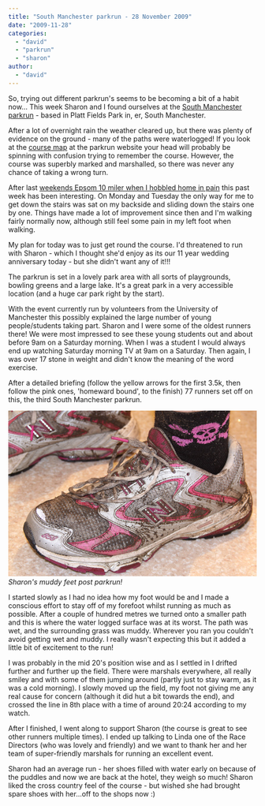 ```yaml
---
title: "South Manchester parkrun - 28 November 2009"
date: "2009-11-28"
categories: 
  - "david"
  - "parkrun"
  - "sharon"
author: 
  - "david"
---
```


So, trying out different parkrun's seems to be becoming a bit of a habit now... This week Sharon and I found ourselves at the [South Manchester parkrun](http://www.parkrun.org.uk/south-manchester/Home.aspx) - based in Platt Fields Park in, er, South Manchester.

After a lot of overnight rain the weather cleared up, but there was plenty of evidence on the ground - many of the paths were waterlogged! If you look at the [course map](http://www.parkrun.org.uk/south-manchester/Course.aspx) at the parkrun website your head will probably be spinning with confusion trying to remember the course. However, the course was superbly marked and marshalled, so there was never any chance of taking a wrong turn.

After last [weekends Epsom 10 miler when I hobbled home in pain](/?p=921) this past week has been interesting. On Monday and Tuesday the only way for me to get down the stairs was sat on my backside and sliding down the stairs one by one. Things have made a lot of improvement since then and I'm walking fairly normally now, although still feel some pain in my left foot when walking.

My plan for today was to just get round the course. I'd threatened to run with Sharon - which I thought she'd enjoy as its our 11 year wedding anniversary today - but she didn't want any of it!!!

The parkrun is set in a lovely park area with all sorts of playgrounds, bowling greens and a large lake. It's a great park in a very accessible location (and a huge car park right by the start).

With the event currently run by volunteers from the University of Manchester this possibly explained the large number of young people/students taking part. Sharon and I were some of the oldest runners there! We were most impressed to see these young students out and about before 9am on a Saturday morning. When I was a student I would always end up watching Saturday morning TV at 9am on a Saturday. Then again, I was over 17 stone in weight and didn't know the meaning of the word exercise.

After a detailed briefing (follow the yellow arrows for the first 3.5k, then follow the pink ones, 'homeward bound', to the finish) 77 runners set off on this, the third South Manchester parkrun.

![Sharon's muddy feet post parkrun!](/images/2009/20091128-IMG_8413.jpg)
*Sharon's muddy feet post parkrun!*

I started slowly as I had no idea how my foot would be and I made a conscious effort to stay off of my forefoot whilst running as much as possible. After a couple of hundred metres we turned onto a smaller path and this is where the water logged surface was at its worst. The path was wet, and the surrounding grass was muddy. Wherever you ran you couldn't avoid getting wet and muddy. I really wasn't expecting this but it added a little bit of excitement to the run!

I was probably in the mid 20's position wise and as I settled in I drifted further and further up the field. There were marshals everywhere, all really smiley and with some of them jumping around (partly just to stay warm, as it was a cold morning). I slowly moved up the field, my foot not giving me any real cause for concern (although it did hut a bit towards the end), and crossed the line in 8th place with a time of around 20:24 according to my watch.

After I finished, I went along to support Sharon (the course is great to see other runners multiple times). I ended up talking to Linda one of the Race Directors (who was lovely and friendly) and we want to thank her and her team of super-friendly marshals for running an excellent event.

Sharon had an average run - her shoes filled with water early on because of the puddles and now we are back at the hotel, they weigh so much! Sharon liked the cross country feel of the course - but wished she had brought spare shoes with her...off to the shops now :)
